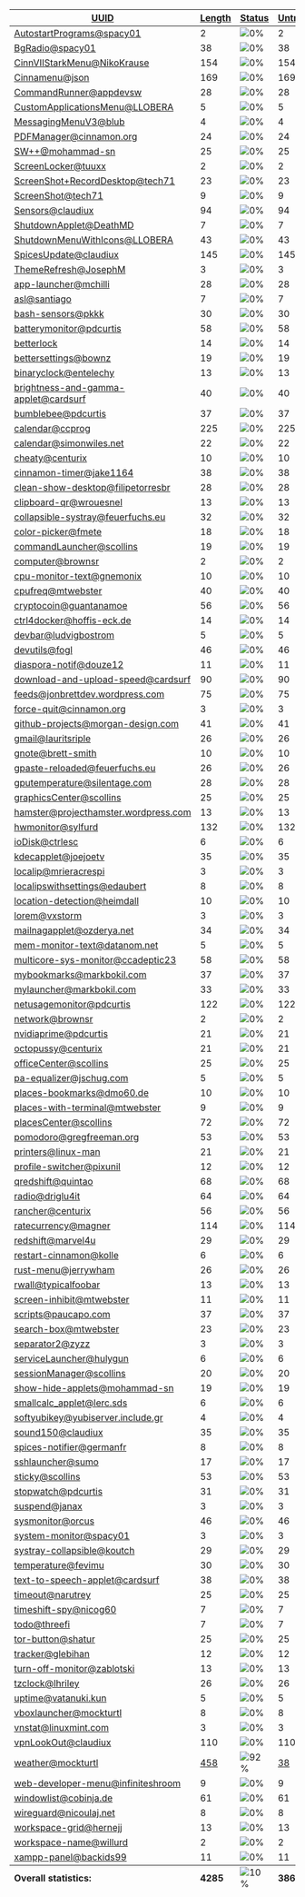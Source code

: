 <table>
  <thead>
    <tr>
      <th>
        <a href="#" id="uuid">UUID</a>
      </th>
      <th>
        <a href="#" id="length">Length</a>
      </th>
      <th>
        <a href="#" id="status">Status</a>
      </th>
      <th>
        <a href="#" id="untranslated">Untranslated</a>
      </th>
    </tr>
  </thead>
  <tbody>
    <tr>
      <td class="uuid" data-value="AutostartPrograms@spacy01">
        <a href="AutostartPrograms@spacy01.md">AutostartPrograms@spacy01</a>
      </td>
      <td class="length" data-value="2">
        2
      </td>
      <td class="status" data-value="0">
        <img src="https://progress-bar.dev/0" alt="0%" />
      </td>
      <td class="untranslated" data-value="2">
        2
      </td>
    </tr>
    <tr>
      <td class="uuid" data-value="BgRadio@spacy01">
        <a href="BgRadio@spacy01.md">BgRadio@spacy01</a>
      </td>
      <td class="length" data-value="38">
        38
      </td>
      <td class="status" data-value="0">
        <img src="https://progress-bar.dev/0" alt="0%" />
      </td>
      <td class="untranslated" data-value="38">
        38
      </td>
    </tr>
    <tr>
      <td class="uuid" data-value="CinnVIIStarkMenu@NikoKrause">
        <a href="CinnVIIStarkMenu@NikoKrause.md">CinnVIIStarkMenu@NikoKrause</a>
      </td>
      <td class="length" data-value="154">
        154
      </td>
      <td class="status" data-value="0">
        <img src="https://progress-bar.dev/0" alt="0%" />
      </td>
      <td class="untranslated" data-value="154">
        154
      </td>
    </tr>
    <tr>
      <td class="uuid" data-value="Cinnamenu@json">
        <a href="Cinnamenu@json.md">Cinnamenu@json</a>
      </td>
      <td class="length" data-value="169">
        169
      </td>
      <td class="status" data-value="0">
        <img src="https://progress-bar.dev/0" alt="0%" />
      </td>
      <td class="untranslated" data-value="169">
        169
      </td>
    </tr>
    <tr>
      <td class="uuid" data-value="CommandRunner@appdevsw">
        <a href="CommandRunner@appdevsw.md">CommandRunner@appdevsw</a>
      </td>
      <td class="length" data-value="28">
        28
      </td>
      <td class="status" data-value="0">
        <img src="https://progress-bar.dev/0" alt="0%" />
      </td>
      <td class="untranslated" data-value="28">
        28
      </td>
    </tr>
    <tr>
      <td class="uuid" data-value="CustomApplicationsMenu@LLOBERA">
        <a href="CustomApplicationsMenu@LLOBERA.md">CustomApplicationsMenu@LLOBERA</a>
      </td>
      <td class="length" data-value="5">
        5
      </td>
      <td class="status" data-value="0">
        <img src="https://progress-bar.dev/0" alt="0%" />
      </td>
      <td class="untranslated" data-value="5">
        5
      </td>
    </tr>
    <tr>
      <td class="uuid" data-value="MessagingMenuV3@blub">
        <a href="MessagingMenuV3@blub.md">MessagingMenuV3@blub</a>
      </td>
      <td class="length" data-value="4">
        4
      </td>
      <td class="status" data-value="0">
        <img src="https://progress-bar.dev/0" alt="0%" />
      </td>
      <td class="untranslated" data-value="4">
        4
      </td>
    </tr>
    <tr>
      <td class="uuid" data-value="PDFManager@cinnamon.org">
        <a href="PDFManager@cinnamon.org.md">PDFManager@cinnamon.org</a>
      </td>
      <td class="length" data-value="24">
        24
      </td>
      <td class="status" data-value="0">
        <img src="https://progress-bar.dev/0" alt="0%" />
      </td>
      <td class="untranslated" data-value="24">
        24
      </td>
    </tr>
    <tr>
      <td class="uuid" data-value="SW++@mohammad-sn">
        <a href="SW++@mohammad-sn.md">SW++@mohammad-sn</a>
      </td>
      <td class="length" data-value="25">
        25
      </td>
      <td class="status" data-value="0">
        <img src="https://progress-bar.dev/0" alt="0%" />
      </td>
      <td class="untranslated" data-value="25">
        25
      </td>
    </tr>
    <tr>
      <td class="uuid" data-value="ScreenLocker@tuuxx">
        <a href="ScreenLocker@tuuxx.md">ScreenLocker@tuuxx</a>
      </td>
      <td class="length" data-value="2">
        2
      </td>
      <td class="status" data-value="0">
        <img src="https://progress-bar.dev/0" alt="0%" />
      </td>
      <td class="untranslated" data-value="2">
        2
      </td>
    </tr>
    <tr>
      <td class="uuid" data-value="ScreenShot+RecordDesktop@tech71">
        <a href="ScreenShot+RecordDesktop@tech71.md">ScreenShot+RecordDesktop@tech71</a>
      </td>
      <td class="length" data-value="23">
        23
      </td>
      <td class="status" data-value="0">
        <img src="https://progress-bar.dev/0" alt="0%" />
      </td>
      <td class="untranslated" data-value="23">
        23
      </td>
    </tr>
    <tr>
      <td class="uuid" data-value="ScreenShot@tech71">
        <a href="ScreenShot@tech71.md">ScreenShot@tech71</a>
      </td>
      <td class="length" data-value="9">
        9
      </td>
      <td class="status" data-value="0">
        <img src="https://progress-bar.dev/0" alt="0%" />
      </td>
      <td class="untranslated" data-value="9">
        9
      </td>
    </tr>
    <tr>
      <td class="uuid" data-value="Sensors@claudiux">
        <a href="Sensors@claudiux.md">Sensors@claudiux</a>
      </td>
      <td class="length" data-value="94">
        94
      </td>
      <td class="status" data-value="0">
        <img src="https://progress-bar.dev/0" alt="0%" />
      </td>
      <td class="untranslated" data-value="94">
        94
      </td>
    </tr>
    <tr>
      <td class="uuid" data-value="ShutdownApplet@DeathMD">
        <a href="ShutdownApplet@DeathMD.md">ShutdownApplet@DeathMD</a>
      </td>
      <td class="length" data-value="7">
        7
      </td>
      <td class="status" data-value="0">
        <img src="https://progress-bar.dev/0" alt="0%" />
      </td>
      <td class="untranslated" data-value="7">
        7
      </td>
    </tr>
    <tr>
      <td class="uuid" data-value="ShutdownMenuWithIcons@LLOBERA">
        <a href="ShutdownMenuWithIcons@LLOBERA.md">ShutdownMenuWithIcons@LLOBERA</a>
      </td>
      <td class="length" data-value="43">
        43
      </td>
      <td class="status" data-value="0">
        <img src="https://progress-bar.dev/0" alt="0%" />
      </td>
      <td class="untranslated" data-value="43">
        43
      </td>
    </tr>
    <tr>
      <td class="uuid" data-value="SpicesUpdate@claudiux">
        <a href="SpicesUpdate@claudiux.md">SpicesUpdate@claudiux</a>
      </td>
      <td class="length" data-value="145">
        145
      </td>
      <td class="status" data-value="0">
        <img src="https://progress-bar.dev/0" alt="0%" />
      </td>
      <td class="untranslated" data-value="145">
        145
      </td>
    </tr>
    <tr>
      <td class="uuid" data-value="ThemeRefresh@JosephM">
        <a href="ThemeRefresh@JosephM.md">ThemeRefresh@JosephM</a>
      </td>
      <td class="length" data-value="3">
        3
      </td>
      <td class="status" data-value="0">
        <img src="https://progress-bar.dev/0" alt="0%" />
      </td>
      <td class="untranslated" data-value="3">
        3
      </td>
    </tr>
    <tr>
      <td class="uuid" data-value="app-launcher@mchilli">
        <a href="app-launcher@mchilli.md">app-launcher@mchilli</a>
      </td>
      <td class="length" data-value="28">
        28
      </td>
      <td class="status" data-value="0">
        <img src="https://progress-bar.dev/0" alt="0%" />
      </td>
      <td class="untranslated" data-value="28">
        28
      </td>
    </tr>
    <tr>
      <td class="uuid" data-value="asl@santiago">
        <a href="asl@santiago.md">asl@santiago</a>
      </td>
      <td class="length" data-value="7">
        7
      </td>
      <td class="status" data-value="0">
        <img src="https://progress-bar.dev/0" alt="0%" />
      </td>
      <td class="untranslated" data-value="7">
        7
      </td>
    </tr>
    <tr>
      <td class="uuid" data-value="bash-sensors@pkkk">
        <a href="bash-sensors@pkkk.md">bash-sensors@pkkk</a>
      </td>
      <td class="length" data-value="30">
        30
      </td>
      <td class="status" data-value="0">
        <img src="https://progress-bar.dev/0" alt="0%" />
      </td>
      <td class="untranslated" data-value="30">
        30
      </td>
    </tr>
    <tr>
      <td class="uuid" data-value="batterymonitor@pdcurtis">
        <a href="batterymonitor@pdcurtis.md">batterymonitor@pdcurtis</a>
      </td>
      <td class="length" data-value="58">
        58
      </td>
      <td class="status" data-value="0">
        <img src="https://progress-bar.dev/0" alt="0%" />
      </td>
      <td class="untranslated" data-value="58">
        58
      </td>
    </tr>
    <tr>
      <td class="uuid" data-value="betterlock">
        <a href="betterlock.md">betterlock</a>
      </td>
      <td class="length" data-value="14">
        14
      </td>
      <td class="status" data-value="0">
        <img src="https://progress-bar.dev/0" alt="0%" />
      </td>
      <td class="untranslated" data-value="14">
        14
      </td>
    </tr>
    <tr>
      <td class="uuid" data-value="bettersettings@bownz">
        <a href="bettersettings@bownz.md">bettersettings@bownz</a>
      </td>
      <td class="length" data-value="19">
        19
      </td>
      <td class="status" data-value="0">
        <img src="https://progress-bar.dev/0" alt="0%" />
      </td>
      <td class="untranslated" data-value="19">
        19
      </td>
    </tr>
    <tr>
      <td class="uuid" data-value="binaryclock@entelechy">
        <a href="binaryclock@entelechy.md">binaryclock@entelechy</a>
      </td>
      <td class="length" data-value="13">
        13
      </td>
      <td class="status" data-value="0">
        <img src="https://progress-bar.dev/0" alt="0%" />
      </td>
      <td class="untranslated" data-value="13">
        13
      </td>
    </tr>
    <tr>
      <td class="uuid" data-value="brightness-and-gamma-applet@cardsurf">
        <a href="brightness-and-gamma-applet@cardsurf.md">brightness-and-gamma-applet@cardsurf</a>
      </td>
      <td class="length" data-value="40">
        40
      </td>
      <td class="status" data-value="0">
        <img src="https://progress-bar.dev/0" alt="0%" />
      </td>
      <td class="untranslated" data-value="40">
        40
      </td>
    </tr>
    <tr>
      <td class="uuid" data-value="bumblebee@pdcurtis">
        <a href="bumblebee@pdcurtis.md">bumblebee@pdcurtis</a>
      </td>
      <td class="length" data-value="37">
        37
      </td>
      <td class="status" data-value="0">
        <img src="https://progress-bar.dev/0" alt="0%" />
      </td>
      <td class="untranslated" data-value="37">
        37
      </td>
    </tr>
    <tr>
      <td class="uuid" data-value="calendar@ccprog">
        <a href="calendar@ccprog.md">calendar@ccprog</a>
      </td>
      <td class="length" data-value="225">
        225
      </td>
      <td class="status" data-value="0">
        <img src="https://progress-bar.dev/0" alt="0%" />
      </td>
      <td class="untranslated" data-value="225">
        225
      </td>
    </tr>
    <tr>
      <td class="uuid" data-value="calendar@simonwiles.net">
        <a href="calendar@simonwiles.net.md">calendar@simonwiles.net</a>
      </td>
      <td class="length" data-value="22">
        22
      </td>
      <td class="status" data-value="0">
        <img src="https://progress-bar.dev/0" alt="0%" />
      </td>
      <td class="untranslated" data-value="22">
        22
      </td>
    </tr>
    <tr>
      <td class="uuid" data-value="cheaty@centurix">
        <a href="cheaty@centurix.md">cheaty@centurix</a>
      </td>
      <td class="length" data-value="10">
        10
      </td>
      <td class="status" data-value="0">
        <img src="https://progress-bar.dev/0" alt="0%" />
      </td>
      <td class="untranslated" data-value="10">
        10
      </td>
    </tr>
    <tr>
      <td class="uuid" data-value="cinnamon-timer@jake1164">
        <a href="cinnamon-timer@jake1164.md">cinnamon-timer@jake1164</a>
      </td>
      <td class="length" data-value="38">
        38
      </td>
      <td class="status" data-value="0">
        <img src="https://progress-bar.dev/0" alt="0%" />
      </td>
      <td class="untranslated" data-value="38">
        38
      </td>
    </tr>
    <tr>
      <td class="uuid" data-value="clean-show-desktop@filipetorresbr">
        <a href="clean-show-desktop@filipetorresbr.md">clean-show-desktop@filipetorresbr</a>
      </td>
      <td class="length" data-value="28">
        28
      </td>
      <td class="status" data-value="0">
        <img src="https://progress-bar.dev/0" alt="0%" />
      </td>
      <td class="untranslated" data-value="28">
        28
      </td>
    </tr>
    <tr>
      <td class="uuid" data-value="clipboard-qr@wrouesnel">
        <a href="clipboard-qr@wrouesnel.md">clipboard-qr@wrouesnel</a>
      </td>
      <td class="length" data-value="13">
        13
      </td>
      <td class="status" data-value="0">
        <img src="https://progress-bar.dev/0" alt="0%" />
      </td>
      <td class="untranslated" data-value="13">
        13
      </td>
    </tr>
    <tr>
      <td class="uuid" data-value="collapsible-systray@feuerfuchs.eu">
        <a href="collapsible-systray@feuerfuchs.eu.md">collapsible-systray@feuerfuchs.eu</a>
      </td>
      <td class="length" data-value="32">
        32
      </td>
      <td class="status" data-value="0">
        <img src="https://progress-bar.dev/0" alt="0%" />
      </td>
      <td class="untranslated" data-value="32">
        32
      </td>
    </tr>
    <tr>
      <td class="uuid" data-value="color-picker@fmete">
        <a href="color-picker@fmete.md">color-picker@fmete</a>
      </td>
      <td class="length" data-value="18">
        18
      </td>
      <td class="status" data-value="0">
        <img src="https://progress-bar.dev/0" alt="0%" />
      </td>
      <td class="untranslated" data-value="18">
        18
      </td>
    </tr>
    <tr>
      <td class="uuid" data-value="commandLauncher@scollins">
        <a href="commandLauncher@scollins.md">commandLauncher@scollins</a>
      </td>
      <td class="length" data-value="19">
        19
      </td>
      <td class="status" data-value="0">
        <img src="https://progress-bar.dev/0" alt="0%" />
      </td>
      <td class="untranslated" data-value="19">
        19
      </td>
    </tr>
    <tr>
      <td class="uuid" data-value="computer@brownsr">
        <a href="computer@brownsr.md">computer@brownsr</a>
      </td>
      <td class="length" data-value="2">
        2
      </td>
      <td class="status" data-value="0">
        <img src="https://progress-bar.dev/0" alt="0%" />
      </td>
      <td class="untranslated" data-value="2">
        2
      </td>
    </tr>
    <tr>
      <td class="uuid" data-value="cpu-monitor-text@gnemonix">
        <a href="cpu-monitor-text@gnemonix.md">cpu-monitor-text@gnemonix</a>
      </td>
      <td class="length" data-value="10">
        10
      </td>
      <td class="status" data-value="0">
        <img src="https://progress-bar.dev/0" alt="0%" />
      </td>
      <td class="untranslated" data-value="10">
        10
      </td>
    </tr>
    <tr>
      <td class="uuid" data-value="cpufreq@mtwebster">
        <a href="cpufreq@mtwebster.md">cpufreq@mtwebster</a>
      </td>
      <td class="length" data-value="40">
        40
      </td>
      <td class="status" data-value="0">
        <img src="https://progress-bar.dev/0" alt="0%" />
      </td>
      <td class="untranslated" data-value="40">
        40
      </td>
    </tr>
    <tr>
      <td class="uuid" data-value="cryptocoin@guantanamoe">
        <a href="cryptocoin@guantanamoe.md">cryptocoin@guantanamoe</a>
      </td>
      <td class="length" data-value="56">
        56
      </td>
      <td class="status" data-value="0">
        <img src="https://progress-bar.dev/0" alt="0%" />
      </td>
      <td class="untranslated" data-value="56">
        56
      </td>
    </tr>
    <tr>
      <td class="uuid" data-value="ctrl4docker@hoffis-eck.de">
        <a href="ctrl4docker@hoffis-eck.de.md">ctrl4docker@hoffis-eck.de</a>
      </td>
      <td class="length" data-value="14">
        14
      </td>
      <td class="status" data-value="0">
        <img src="https://progress-bar.dev/0" alt="0%" />
      </td>
      <td class="untranslated" data-value="14">
        14
      </td>
    </tr>
    <tr>
      <td class="uuid" data-value="devbar@ludvigbostrom">
        <a href="devbar@ludvigbostrom.md">devbar@ludvigbostrom</a>
      </td>
      <td class="length" data-value="5">
        5
      </td>
      <td class="status" data-value="0">
        <img src="https://progress-bar.dev/0" alt="0%" />
      </td>
      <td class="untranslated" data-value="5">
        5
      </td>
    </tr>
    <tr>
      <td class="uuid" data-value="devutils@fogl">
        <a href="devutils@fogl.md">devutils@fogl</a>
      </td>
      <td class="length" data-value="46">
        46
      </td>
      <td class="status" data-value="0">
        <img src="https://progress-bar.dev/0" alt="0%" />
      </td>
      <td class="untranslated" data-value="46">
        46
      </td>
    </tr>
    <tr>
      <td class="uuid" data-value="diaspora-notif@douze12">
        <a href="diaspora-notif@douze12.md">diaspora-notif@douze12</a>
      </td>
      <td class="length" data-value="11">
        11
      </td>
      <td class="status" data-value="0">
        <img src="https://progress-bar.dev/0" alt="0%" />
      </td>
      <td class="untranslated" data-value="11">
        11
      </td>
    </tr>
    <tr>
      <td class="uuid" data-value="download-and-upload-speed@cardsurf">
        <a href="download-and-upload-speed@cardsurf.md">download-and-upload-speed@cardsurf</a>
      </td>
      <td class="length" data-value="90">
        90
      </td>
      <td class="status" data-value="0">
        <img src="https://progress-bar.dev/0" alt="0%" />
      </td>
      <td class="untranslated" data-value="90">
        90
      </td>
    </tr>
    <tr>
      <td class="uuid" data-value="feeds@jonbrettdev.wordpress.com">
        <a href="feeds@jonbrettdev.wordpress.com.md">feeds@jonbrettdev.wordpress.com</a>
      </td>
      <td class="length" data-value="75">
        75
      </td>
      <td class="status" data-value="0">
        <img src="https://progress-bar.dev/0" alt="0%" />
      </td>
      <td class="untranslated" data-value="75">
        75
      </td>
    </tr>
    <tr>
      <td class="uuid" data-value="force-quit@cinnamon.org">
        <a href="force-quit@cinnamon.org.md">force-quit@cinnamon.org</a>
      </td>
      <td class="length" data-value="3">
        3
      </td>
      <td class="status" data-value="0">
        <img src="https://progress-bar.dev/0" alt="0%" />
      </td>
      <td class="untranslated" data-value="3">
        3
      </td>
    </tr>
    <tr>
      <td class="uuid" data-value="github-projects@morgan-design.com">
        <a href="github-projects@morgan-design.com.md">github-projects@morgan-design.com</a>
      </td>
      <td class="length" data-value="41">
        41
      </td>
      <td class="status" data-value="0">
        <img src="https://progress-bar.dev/0" alt="0%" />
      </td>
      <td class="untranslated" data-value="41">
        41
      </td>
    </tr>
    <tr>
      <td class="uuid" data-value="gmail@lauritsriple">
        <a href="gmail@lauritsriple.md">gmail@lauritsriple</a>
      </td>
      <td class="length" data-value="26">
        26
      </td>
      <td class="status" data-value="0">
        <img src="https://progress-bar.dev/0" alt="0%" />
      </td>
      <td class="untranslated" data-value="26">
        26
      </td>
    </tr>
    <tr>
      <td class="uuid" data-value="gnote@brett-smith">
        <a href="gnote@brett-smith.md">gnote@brett-smith</a>
      </td>
      <td class="length" data-value="10">
        10
      </td>
      <td class="status" data-value="0">
        <img src="https://progress-bar.dev/0" alt="0%" />
      </td>
      <td class="untranslated" data-value="10">
        10
      </td>
    </tr>
    <tr>
      <td class="uuid" data-value="gpaste-reloaded@feuerfuchs.eu">
        <a href="gpaste-reloaded@feuerfuchs.eu.md">gpaste-reloaded@feuerfuchs.eu</a>
      </td>
      <td class="length" data-value="26">
        26
      </td>
      <td class="status" data-value="0">
        <img src="https://progress-bar.dev/0" alt="0%" />
      </td>
      <td class="untranslated" data-value="26">
        26
      </td>
    </tr>
    <tr>
      <td class="uuid" data-value="gputemperature@silentage.com">
        <a href="gputemperature@silentage.com.md">gputemperature@silentage.com</a>
      </td>
      <td class="length" data-value="28">
        28
      </td>
      <td class="status" data-value="0">
        <img src="https://progress-bar.dev/0" alt="0%" />
      </td>
      <td class="untranslated" data-value="28">
        28
      </td>
    </tr>
    <tr>
      <td class="uuid" data-value="graphicsCenter@scollins">
        <a href="graphicsCenter@scollins.md">graphicsCenter@scollins</a>
      </td>
      <td class="length" data-value="25">
        25
      </td>
      <td class="status" data-value="0">
        <img src="https://progress-bar.dev/0" alt="0%" />
      </td>
      <td class="untranslated" data-value="25">
        25
      </td>
    </tr>
    <tr>
      <td class="uuid" data-value="hamster@projecthamster.wordpress.com">
        <a href="hamster@projecthamster.wordpress.com.md">hamster@projecthamster.wordpress.com</a>
      </td>
      <td class="length" data-value="13">
        13
      </td>
      <td class="status" data-value="0">
        <img src="https://progress-bar.dev/0" alt="0%" />
      </td>
      <td class="untranslated" data-value="13">
        13
      </td>
    </tr>
    <tr>
      <td class="uuid" data-value="hwmonitor@sylfurd">
        <a href="hwmonitor@sylfurd.md">hwmonitor@sylfurd</a>
      </td>
      <td class="length" data-value="132">
        132
      </td>
      <td class="status" data-value="0">
        <img src="https://progress-bar.dev/0" alt="0%" />
      </td>
      <td class="untranslated" data-value="132">
        132
      </td>
    </tr>
    <tr>
      <td class="uuid" data-value="ioDisk@ctrlesc">
        <a href="ioDisk@ctrlesc.md">ioDisk@ctrlesc</a>
      </td>
      <td class="length" data-value="6">
        6
      </td>
      <td class="status" data-value="0">
        <img src="https://progress-bar.dev/0" alt="0%" />
      </td>
      <td class="untranslated" data-value="6">
        6
      </td>
    </tr>
    <tr>
      <td class="uuid" data-value="kdecapplet@joejoetv">
        <a href="kdecapplet@joejoetv.md">kdecapplet@joejoetv</a>
      </td>
      <td class="length" data-value="35">
        35
      </td>
      <td class="status" data-value="0">
        <img src="https://progress-bar.dev/0" alt="0%" />
      </td>
      <td class="untranslated" data-value="35">
        35
      </td>
    </tr>
    <tr>
      <td class="uuid" data-value="localip@mrieracrespi">
        <a href="localip@mrieracrespi.md">localip@mrieracrespi</a>
      </td>
      <td class="length" data-value="3">
        3
      </td>
      <td class="status" data-value="0">
        <img src="https://progress-bar.dev/0" alt="0%" />
      </td>
      <td class="untranslated" data-value="3">
        3
      </td>
    </tr>
    <tr>
      <td class="uuid" data-value="localipswithsettings@edaubert">
        <a href="localipswithsettings@edaubert.md">localipswithsettings@edaubert</a>
      </td>
      <td class="length" data-value="8">
        8
      </td>
      <td class="status" data-value="0">
        <img src="https://progress-bar.dev/0" alt="0%" />
      </td>
      <td class="untranslated" data-value="8">
        8
      </td>
    </tr>
    <tr>
      <td class="uuid" data-value="location-detection@heimdall">
        <a href="location-detection@heimdall.md">location-detection@heimdall</a>
      </td>
      <td class="length" data-value="10">
        10
      </td>
      <td class="status" data-value="0">
        <img src="https://progress-bar.dev/0" alt="0%" />
      </td>
      <td class="untranslated" data-value="10">
        10
      </td>
    </tr>
    <tr>
      <td class="uuid" data-value="lorem@vxstorm">
        <a href="lorem@vxstorm.md">lorem@vxstorm</a>
      </td>
      <td class="length" data-value="3">
        3
      </td>
      <td class="status" data-value="0">
        <img src="https://progress-bar.dev/0" alt="0%" />
      </td>
      <td class="untranslated" data-value="3">
        3
      </td>
    </tr>
    <tr>
      <td class="uuid" data-value="mailnagapplet@ozderya.net">
        <a href="mailnagapplet@ozderya.net.md">mailnagapplet@ozderya.net</a>
      </td>
      <td class="length" data-value="34">
        34
      </td>
      <td class="status" data-value="0">
        <img src="https://progress-bar.dev/0" alt="0%" />
      </td>
      <td class="untranslated" data-value="34">
        34
      </td>
    </tr>
    <tr>
      <td class="uuid" data-value="mem-monitor-text@datanom.net">
        <a href="mem-monitor-text@datanom.net.md">mem-monitor-text@datanom.net</a>
      </td>
      <td class="length" data-value="5">
        5
      </td>
      <td class="status" data-value="0">
        <img src="https://progress-bar.dev/0" alt="0%" />
      </td>
      <td class="untranslated" data-value="5">
        5
      </td>
    </tr>
    <tr>
      <td class="uuid" data-value="multicore-sys-monitor@ccadeptic23">
        <a href="multicore-sys-monitor@ccadeptic23.md">multicore-sys-monitor@ccadeptic23</a>
      </td>
      <td class="length" data-value="58">
        58
      </td>
      <td class="status" data-value="0">
        <img src="https://progress-bar.dev/0" alt="0%" />
      </td>
      <td class="untranslated" data-value="58">
        58
      </td>
    </tr>
    <tr>
      <td class="uuid" data-value="mybookmarks@markbokil.com">
        <a href="mybookmarks@markbokil.com.md">mybookmarks@markbokil.com</a>
      </td>
      <td class="length" data-value="37">
        37
      </td>
      <td class="status" data-value="0">
        <img src="https://progress-bar.dev/0" alt="0%" />
      </td>
      <td class="untranslated" data-value="37">
        37
      </td>
    </tr>
    <tr>
      <td class="uuid" data-value="mylauncher@markbokil.com">
        <a href="mylauncher@markbokil.com.md">mylauncher@markbokil.com</a>
      </td>
      <td class="length" data-value="33">
        33
      </td>
      <td class="status" data-value="0">
        <img src="https://progress-bar.dev/0" alt="0%" />
      </td>
      <td class="untranslated" data-value="33">
        33
      </td>
    </tr>
    <tr>
      <td class="uuid" data-value="netusagemonitor@pdcurtis">
        <a href="netusagemonitor@pdcurtis.md">netusagemonitor@pdcurtis</a>
      </td>
      <td class="length" data-value="122">
        122
      </td>
      <td class="status" data-value="0">
        <img src="https://progress-bar.dev/0" alt="0%" />
      </td>
      <td class="untranslated" data-value="122">
        122
      </td>
    </tr>
    <tr>
      <td class="uuid" data-value="network@brownsr">
        <a href="network@brownsr.md">network@brownsr</a>
      </td>
      <td class="length" data-value="2">
        2
      </td>
      <td class="status" data-value="0">
        <img src="https://progress-bar.dev/0" alt="0%" />
      </td>
      <td class="untranslated" data-value="2">
        2
      </td>
    </tr>
    <tr>
      <td class="uuid" data-value="nvidiaprime@pdcurtis">
        <a href="nvidiaprime@pdcurtis.md">nvidiaprime@pdcurtis</a>
      </td>
      <td class="length" data-value="21">
        21
      </td>
      <td class="status" data-value="0">
        <img src="https://progress-bar.dev/0" alt="0%" />
      </td>
      <td class="untranslated" data-value="21">
        21
      </td>
    </tr>
    <tr>
      <td class="uuid" data-value="octopussy@centurix">
        <a href="octopussy@centurix.md">octopussy@centurix</a>
      </td>
      <td class="length" data-value="21">
        21
      </td>
      <td class="status" data-value="0">
        <img src="https://progress-bar.dev/0" alt="0%" />
      </td>
      <td class="untranslated" data-value="21">
        21
      </td>
    </tr>
    <tr>
      <td class="uuid" data-value="officeCenter@scollins">
        <a href="officeCenter@scollins.md">officeCenter@scollins</a>
      </td>
      <td class="length" data-value="25">
        25
      </td>
      <td class="status" data-value="0">
        <img src="https://progress-bar.dev/0" alt="0%" />
      </td>
      <td class="untranslated" data-value="25">
        25
      </td>
    </tr>
    <tr>
      <td class="uuid" data-value="pa-equalizer@jschug.com">
        <a href="pa-equalizer@jschug.com.md">pa-equalizer@jschug.com</a>
      </td>
      <td class="length" data-value="5">
        5
      </td>
      <td class="status" data-value="0">
        <img src="https://progress-bar.dev/0" alt="0%" />
      </td>
      <td class="untranslated" data-value="5">
        5
      </td>
    </tr>
    <tr>
      <td class="uuid" data-value="places-bookmarks@dmo60.de">
        <a href="places-bookmarks@dmo60.de.md">places-bookmarks@dmo60.de</a>
      </td>
      <td class="length" data-value="10">
        10
      </td>
      <td class="status" data-value="0">
        <img src="https://progress-bar.dev/0" alt="0%" />
      </td>
      <td class="untranslated" data-value="10">
        10
      </td>
    </tr>
    <tr>
      <td class="uuid" data-value="places-with-terminal@mtwebster">
        <a href="places-with-terminal@mtwebster.md">places-with-terminal@mtwebster</a>
      </td>
      <td class="length" data-value="9">
        9
      </td>
      <td class="status" data-value="0">
        <img src="https://progress-bar.dev/0" alt="0%" />
      </td>
      <td class="untranslated" data-value="9">
        9
      </td>
    </tr>
    <tr>
      <td class="uuid" data-value="placesCenter@scollins">
        <a href="placesCenter@scollins.md">placesCenter@scollins</a>
      </td>
      <td class="length" data-value="72">
        72
      </td>
      <td class="status" data-value="0">
        <img src="https://progress-bar.dev/0" alt="0%" />
      </td>
      <td class="untranslated" data-value="72">
        72
      </td>
    </tr>
    <tr>
      <td class="uuid" data-value="pomodoro@gregfreeman.org">
        <a href="pomodoro@gregfreeman.org.md">pomodoro@gregfreeman.org</a>
      </td>
      <td class="length" data-value="53">
        53
      </td>
      <td class="status" data-value="0">
        <img src="https://progress-bar.dev/0" alt="0%" />
      </td>
      <td class="untranslated" data-value="53">
        53
      </td>
    </tr>
    <tr>
      <td class="uuid" data-value="printers@linux-man">
        <a href="printers@linux-man.md">printers@linux-man</a>
      </td>
      <td class="length" data-value="21">
        21
      </td>
      <td class="status" data-value="0">
        <img src="https://progress-bar.dev/0" alt="0%" />
      </td>
      <td class="untranslated" data-value="21">
        21
      </td>
    </tr>
    <tr>
      <td class="uuid" data-value="profile-switcher@pixunil">
        <a href="profile-switcher@pixunil.md">profile-switcher@pixunil</a>
      </td>
      <td class="length" data-value="12">
        12
      </td>
      <td class="status" data-value="0">
        <img src="https://progress-bar.dev/0" alt="0%" />
      </td>
      <td class="untranslated" data-value="12">
        12
      </td>
    </tr>
    <tr>
      <td class="uuid" data-value="qredshift@quintao">
        <a href="qredshift@quintao.md">qredshift@quintao</a>
      </td>
      <td class="length" data-value="68">
        68
      </td>
      <td class="status" data-value="0">
        <img src="https://progress-bar.dev/0" alt="0%" />
      </td>
      <td class="untranslated" data-value="68">
        68
      </td>
    </tr>
    <tr>
      <td class="uuid" data-value="radio@driglu4it">
        <a href="radio@driglu4it.md">radio@driglu4it</a>
      </td>
      <td class="length" data-value="64">
        64
      </td>
      <td class="status" data-value="0">
        <img src="https://progress-bar.dev/0" alt="0%" />
      </td>
      <td class="untranslated" data-value="64">
        64
      </td>
    </tr>
    <tr>
      <td class="uuid" data-value="rancher@centurix">
        <a href="rancher@centurix.md">rancher@centurix</a>
      </td>
      <td class="length" data-value="56">
        56
      </td>
      <td class="status" data-value="0">
        <img src="https://progress-bar.dev/0" alt="0%" />
      </td>
      <td class="untranslated" data-value="56">
        56
      </td>
    </tr>
    <tr>
      <td class="uuid" data-value="ratecurrency@magner">
        <a href="ratecurrency@magner.md">ratecurrency@magner</a>
      </td>
      <td class="length" data-value="114">
        114
      </td>
      <td class="status" data-value="0">
        <img src="https://progress-bar.dev/0" alt="0%" />
      </td>
      <td class="untranslated" data-value="114">
        114
      </td>
    </tr>
    <tr>
      <td class="uuid" data-value="redshift@marvel4u">
        <a href="redshift@marvel4u.md">redshift@marvel4u</a>
      </td>
      <td class="length" data-value="29">
        29
      </td>
      <td class="status" data-value="0">
        <img src="https://progress-bar.dev/0" alt="0%" />
      </td>
      <td class="untranslated" data-value="29">
        29
      </td>
    </tr>
    <tr>
      <td class="uuid" data-value="restart-cinnamon@kolle">
        <a href="restart-cinnamon@kolle.md">restart-cinnamon@kolle</a>
      </td>
      <td class="length" data-value="6">
        6
      </td>
      <td class="status" data-value="0">
        <img src="https://progress-bar.dev/0" alt="0%" />
      </td>
      <td class="untranslated" data-value="6">
        6
      </td>
    </tr>
    <tr>
      <td class="uuid" data-value="rust-menu@jerrywham">
        <a href="rust-menu@jerrywham.md">rust-menu@jerrywham</a>
      </td>
      <td class="length" data-value="26">
        26
      </td>
      <td class="status" data-value="0">
        <img src="https://progress-bar.dev/0" alt="0%" />
      </td>
      <td class="untranslated" data-value="26">
        26
      </td>
    </tr>
    <tr>
      <td class="uuid" data-value="rwall@typicalfoobar">
        <a href="rwall@typicalfoobar.md">rwall@typicalfoobar</a>
      </td>
      <td class="length" data-value="13">
        13
      </td>
      <td class="status" data-value="0">
        <img src="https://progress-bar.dev/0" alt="0%" />
      </td>
      <td class="untranslated" data-value="13">
        13
      </td>
    </tr>
    <tr>
      <td class="uuid" data-value="screen-inhibit@mtwebster">
        <a href="screen-inhibit@mtwebster.md">screen-inhibit@mtwebster</a>
      </td>
      <td class="length" data-value="11">
        11
      </td>
      <td class="status" data-value="0">
        <img src="https://progress-bar.dev/0" alt="0%" />
      </td>
      <td class="untranslated" data-value="11">
        11
      </td>
    </tr>
    <tr>
      <td class="uuid" data-value="scripts@paucapo.com">
        <a href="scripts@paucapo.com.md">scripts@paucapo.com</a>
      </td>
      <td class="length" data-value="37">
        37
      </td>
      <td class="status" data-value="0">
        <img src="https://progress-bar.dev/0" alt="0%" />
      </td>
      <td class="untranslated" data-value="37">
        37
      </td>
    </tr>
    <tr>
      <td class="uuid" data-value="search-box@mtwebster">
        <a href="search-box@mtwebster.md">search-box@mtwebster</a>
      </td>
      <td class="length" data-value="23">
        23
      </td>
      <td class="status" data-value="0">
        <img src="https://progress-bar.dev/0" alt="0%" />
      </td>
      <td class="untranslated" data-value="23">
        23
      </td>
    </tr>
    <tr>
      <td class="uuid" data-value="separator2@zyzz">
        <a href="separator2@zyzz.md">separator2@zyzz</a>
      </td>
      <td class="length" data-value="3">
        3
      </td>
      <td class="status" data-value="0">
        <img src="https://progress-bar.dev/0" alt="0%" />
      </td>
      <td class="untranslated" data-value="3">
        3
      </td>
    </tr>
    <tr>
      <td class="uuid" data-value="serviceLauncher@hulygun">
        <a href="serviceLauncher@hulygun.md">serviceLauncher@hulygun</a>
      </td>
      <td class="length" data-value="6">
        6
      </td>
      <td class="status" data-value="0">
        <img src="https://progress-bar.dev/0" alt="0%" />
      </td>
      <td class="untranslated" data-value="6">
        6
      </td>
    </tr>
    <tr>
      <td class="uuid" data-value="sessionManager@scollins">
        <a href="sessionManager@scollins.md">sessionManager@scollins</a>
      </td>
      <td class="length" data-value="20">
        20
      </td>
      <td class="status" data-value="0">
        <img src="https://progress-bar.dev/0" alt="0%" />
      </td>
      <td class="untranslated" data-value="20">
        20
      </td>
    </tr>
    <tr>
      <td class="uuid" data-value="show-hide-applets@mohammad-sn">
        <a href="show-hide-applets@mohammad-sn.md">show-hide-applets@mohammad-sn</a>
      </td>
      <td class="length" data-value="19">
        19
      </td>
      <td class="status" data-value="0">
        <img src="https://progress-bar.dev/0" alt="0%" />
      </td>
      <td class="untranslated" data-value="19">
        19
      </td>
    </tr>
    <tr>
      <td class="uuid" data-value="smallcalc_applet@lerc.sds">
        <a href="smallcalc_applet@lerc.sds.md">smallcalc_applet@lerc.sds</a>
      </td>
      <td class="length" data-value="6">
        6
      </td>
      <td class="status" data-value="0">
        <img src="https://progress-bar.dev/0" alt="0%" />
      </td>
      <td class="untranslated" data-value="6">
        6
      </td>
    </tr>
    <tr>
      <td class="uuid" data-value="softyubikey@yubiserver.include.gr">
        <a href="softyubikey@yubiserver.include.gr.md">softyubikey@yubiserver.include.gr</a>
      </td>
      <td class="length" data-value="4">
        4
      </td>
      <td class="status" data-value="0">
        <img src="https://progress-bar.dev/0" alt="0%" />
      </td>
      <td class="untranslated" data-value="4">
        4
      </td>
    </tr>
    <tr>
      <td class="uuid" data-value="sound150@claudiux">
        <a href="sound150@claudiux.md">sound150@claudiux</a>
      </td>
      <td class="length" data-value="35">
        35
      </td>
      <td class="status" data-value="0">
        <img src="https://progress-bar.dev/0" alt="0%" />
      </td>
      <td class="untranslated" data-value="35">
        35
      </td>
    </tr>
    <tr>
      <td class="uuid" data-value="spices-notifier@germanfr">
        <a href="spices-notifier@germanfr.md">spices-notifier@germanfr</a>
      </td>
      <td class="length" data-value="8">
        8
      </td>
      <td class="status" data-value="0">
        <img src="https://progress-bar.dev/0" alt="0%" />
      </td>
      <td class="untranslated" data-value="8">
        8
      </td>
    </tr>
    <tr>
      <td class="uuid" data-value="sshlauncher@sumo">
        <a href="sshlauncher@sumo.md">sshlauncher@sumo</a>
      </td>
      <td class="length" data-value="17">
        17
      </td>
      <td class="status" data-value="0">
        <img src="https://progress-bar.dev/0" alt="0%" />
      </td>
      <td class="untranslated" data-value="17">
        17
      </td>
    </tr>
    <tr>
      <td class="uuid" data-value="sticky@scollins">
        <a href="sticky@scollins.md">sticky@scollins</a>
      </td>
      <td class="length" data-value="53">
        53
      </td>
      <td class="status" data-value="0">
        <img src="https://progress-bar.dev/0" alt="0%" />
      </td>
      <td class="untranslated" data-value="53">
        53
      </td>
    </tr>
    <tr>
      <td class="uuid" data-value="stopwatch@pdcurtis">
        <a href="stopwatch@pdcurtis.md">stopwatch@pdcurtis</a>
      </td>
      <td class="length" data-value="31">
        31
      </td>
      <td class="status" data-value="0">
        <img src="https://progress-bar.dev/0" alt="0%" />
      </td>
      <td class="untranslated" data-value="31">
        31
      </td>
    </tr>
    <tr>
      <td class="uuid" data-value="suspend@janax">
        <a href="suspend@janax.md">suspend@janax</a>
      </td>
      <td class="length" data-value="3">
        3
      </td>
      <td class="status" data-value="0">
        <img src="https://progress-bar.dev/0" alt="0%" />
      </td>
      <td class="untranslated" data-value="3">
        3
      </td>
    </tr>
    <tr>
      <td class="uuid" data-value="sysmonitor@orcus">
        <a href="sysmonitor@orcus.md">sysmonitor@orcus</a>
      </td>
      <td class="length" data-value="46">
        46
      </td>
      <td class="status" data-value="0">
        <img src="https://progress-bar.dev/0" alt="0%" />
      </td>
      <td class="untranslated" data-value="46">
        46
      </td>
    </tr>
    <tr>
      <td class="uuid" data-value="system-monitor@spacy01">
        <a href="system-monitor@spacy01.md">system-monitor@spacy01</a>
      </td>
      <td class="length" data-value="3">
        3
      </td>
      <td class="status" data-value="0">
        <img src="https://progress-bar.dev/0" alt="0%" />
      </td>
      <td class="untranslated" data-value="3">
        3
      </td>
    </tr>
    <tr>
      <td class="uuid" data-value="systray-collapsible@koutch">
        <a href="systray-collapsible@koutch.md">systray-collapsible@koutch</a>
      </td>
      <td class="length" data-value="29">
        29
      </td>
      <td class="status" data-value="0">
        <img src="https://progress-bar.dev/0" alt="0%" />
      </td>
      <td class="untranslated" data-value="29">
        29
      </td>
    </tr>
    <tr>
      <td class="uuid" data-value="temperature@fevimu">
        <a href="temperature@fevimu.md">temperature@fevimu</a>
      </td>
      <td class="length" data-value="30">
        30
      </td>
      <td class="status" data-value="0">
        <img src="https://progress-bar.dev/0" alt="0%" />
      </td>
      <td class="untranslated" data-value="30">
        30
      </td>
    </tr>
    <tr>
      <td class="uuid" data-value="text-to-speech-applet@cardsurf">
        <a href="text-to-speech-applet@cardsurf.md">text-to-speech-applet@cardsurf</a>
      </td>
      <td class="length" data-value="38">
        38
      </td>
      <td class="status" data-value="0">
        <img src="https://progress-bar.dev/0" alt="0%" />
      </td>
      <td class="untranslated" data-value="38">
        38
      </td>
    </tr>
    <tr>
      <td class="uuid" data-value="timeout@narutrey">
        <a href="timeout@narutrey.md">timeout@narutrey</a>
      </td>
      <td class="length" data-value="25">
        25
      </td>
      <td class="status" data-value="0">
        <img src="https://progress-bar.dev/0" alt="0%" />
      </td>
      <td class="untranslated" data-value="25">
        25
      </td>
    </tr>
    <tr>
      <td class="uuid" data-value="timeshift-spy@nicog60">
        <a href="timeshift-spy@nicog60.md">timeshift-spy@nicog60</a>
      </td>
      <td class="length" data-value="7">
        7
      </td>
      <td class="status" data-value="0">
        <img src="https://progress-bar.dev/0" alt="0%" />
      </td>
      <td class="untranslated" data-value="7">
        7
      </td>
    </tr>
    <tr>
      <td class="uuid" data-value="todo@threefi">
        <a href="todo@threefi.md">todo@threefi</a>
      </td>
      <td class="length" data-value="7">
        7
      </td>
      <td class="status" data-value="0">
        <img src="https://progress-bar.dev/0" alt="0%" />
      </td>
      <td class="untranslated" data-value="7">
        7
      </td>
    </tr>
    <tr>
      <td class="uuid" data-value="tor-button@shatur">
        <a href="tor-button@shatur.md">tor-button@shatur</a>
      </td>
      <td class="length" data-value="25">
        25
      </td>
      <td class="status" data-value="0">
        <img src="https://progress-bar.dev/0" alt="0%" />
      </td>
      <td class="untranslated" data-value="25">
        25
      </td>
    </tr>
    <tr>
      <td class="uuid" data-value="tracker@glebihan">
        <a href="tracker@glebihan.md">tracker@glebihan</a>
      </td>
      <td class="length" data-value="12">
        12
      </td>
      <td class="status" data-value="0">
        <img src="https://progress-bar.dev/0" alt="0%" />
      </td>
      <td class="untranslated" data-value="12">
        12
      </td>
    </tr>
    <tr>
      <td class="uuid" data-value="turn-off-monitor@zablotski">
        <a href="turn-off-monitor@zablotski.md">turn-off-monitor@zablotski</a>
      </td>
      <td class="length" data-value="13">
        13
      </td>
      <td class="status" data-value="0">
        <img src="https://progress-bar.dev/0" alt="0%" />
      </td>
      <td class="untranslated" data-value="13">
        13
      </td>
    </tr>
    <tr>
      <td class="uuid" data-value="tzclock@lhriley">
        <a href="tzclock@lhriley.md">tzclock@lhriley</a>
      </td>
      <td class="length" data-value="26">
        26
      </td>
      <td class="status" data-value="0">
        <img src="https://progress-bar.dev/0" alt="0%" />
      </td>
      <td class="untranslated" data-value="26">
        26
      </td>
    </tr>
    <tr>
      <td class="uuid" data-value="uptime@vatanuki.kun">
        <a href="uptime@vatanuki.kun.md">uptime@vatanuki.kun</a>
      </td>
      <td class="length" data-value="5">
        5
      </td>
      <td class="status" data-value="0">
        <img src="https://progress-bar.dev/0" alt="0%" />
      </td>
      <td class="untranslated" data-value="5">
        5
      </td>
    </tr>
    <tr>
      <td class="uuid" data-value="vboxlauncher@mockturtl">
        <a href="vboxlauncher@mockturtl.md">vboxlauncher@mockturtl</a>
      </td>
      <td class="length" data-value="8">
        8
      </td>
      <td class="status" data-value="0">
        <img src="https://progress-bar.dev/0" alt="0%" />
      </td>
      <td class="untranslated" data-value="8">
        8
      </td>
    </tr>
    <tr>
      <td class="uuid" data-value="vnstat@linuxmint.com">
        <a href="vnstat@linuxmint.com.md">vnstat@linuxmint.com</a>
      </td>
      <td class="length" data-value="3">
        3
      </td>
      <td class="status" data-value="0">
        <img src="https://progress-bar.dev/0" alt="0%" />
      </td>
      <td class="untranslated" data-value="3">
        3
      </td>
    </tr>
    <tr>
      <td class="uuid" data-value="vpnLookOut@claudiux">
        <a href="vpnLookOut@claudiux.md">vpnLookOut@claudiux</a>
      </td>
      <td class="length" data-value="110">
        110
      </td>
      <td class="status" data-value="0">
        <img src="https://progress-bar.dev/0" alt="0%" />
      </td>
      <td class="untranslated" data-value="110">
        110
      </td>
    </tr>
    <tr>
      <td class="uuid" data-value="weather@mockturtl">
        <a href="weather@mockturtl.md">weather@mockturtl</a>
      </td>
      <td class="length" data-value="458">
        <a href="https://github.com/linuxmint/cinnamon-spices-applets/blob/master/weather%40mockturtl/files/weather%40mockturtl/po/he.po">458</a>
      </td>
      <td class="status" data-value="92">
        <img src="https://progress-bar.dev/92" alt="92%" />
      </td>
      <td class="untranslated" data-value="38">
        <a href="../po/weather@mockturtl/_he.po">38</a>
      </td>
    </tr>
    <tr>
      <td class="uuid" data-value="web-developer-menu@infiniteshroom">
        <a href="web-developer-menu@infiniteshroom.md">web-developer-menu@infiniteshroom</a>
      </td>
      <td class="length" data-value="9">
        9
      </td>
      <td class="status" data-value="0">
        <img src="https://progress-bar.dev/0" alt="0%" />
      </td>
      <td class="untranslated" data-value="9">
        9
      </td>
    </tr>
    <tr>
      <td class="uuid" data-value="windowlist@cobinja.de">
        <a href="windowlist@cobinja.de.md">windowlist@cobinja.de</a>
      </td>
      <td class="length" data-value="61">
        61
      </td>
      <td class="status" data-value="0">
        <img src="https://progress-bar.dev/0" alt="0%" />
      </td>
      <td class="untranslated" data-value="61">
        61
      </td>
    </tr>
    <tr>
      <td class="uuid" data-value="wireguard@nicoulaj.net">
        <a href="wireguard@nicoulaj.net.md">wireguard@nicoulaj.net</a>
      </td>
      <td class="length" data-value="8">
        8
      </td>
      <td class="status" data-value="0">
        <img src="https://progress-bar.dev/0" alt="0%" />
      </td>
      <td class="untranslated" data-value="8">
        8
      </td>
    </tr>
    <tr>
      <td class="uuid" data-value="workspace-grid@hernejj">
        <a href="workspace-grid@hernejj.md">workspace-grid@hernejj</a>
      </td>
      <td class="length" data-value="13">
        13
      </td>
      <td class="status" data-value="0">
        <img src="https://progress-bar.dev/0" alt="0%" />
      </td>
      <td class="untranslated" data-value="13">
        13
      </td>
    </tr>
    <tr>
      <td class="uuid" data-value="workspace-name@willurd">
        <a href="workspace-name@willurd.md">workspace-name@willurd</a>
      </td>
      <td class="length" data-value="2">
        2
      </td>
      <td class="status" data-value="0">
        <img src="https://progress-bar.dev/0" alt="0%" />
      </td>
      <td class="untranslated" data-value="2">
        2
      </td>
    </tr>
    <tr>
      <td class="uuid" data-value="xampp-panel@backids99">
        <a href="xampp-panel@backids99.md">xampp-panel@backids99</a>
      </td>
      <td class="length" data-value="11">
        11
      </td>
      <td class="status" data-value="0">
        <img src="https://progress-bar.dev/0" alt="0%" />
      </td>
      <td class="untranslated" data-value="11">
        11
      </td>
    </tr>
  <tfoot>
    <tr>
      <td class="uuid" data-value="Overall statistics:">
        <b>Overall statistics:</b>
      </td>
      <td class="length" data-value="4285">
        <b>4285</b>
      </td>
      <td class="status" data-value="10">
        <img src="https://progress-bar.dev/10" alt="10%" />
      </td>
      <td class="untranslated" data-value="3865">
        <b>3865</b>
      </td>
    </tr>
  </tfoot>
</table>

